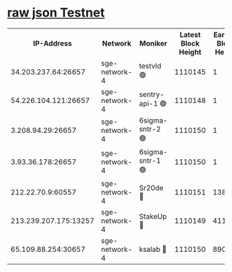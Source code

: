 
[raw json Testnet](https://rpc-check.sget.stavr.tech/sget/rpc-sget-result.json)
=


<table><tr><th>IP-Address</th><th>Network</th><th>Moniker</th><th>Latest Block Height</th><th>Earliest Block Height</th><th>Catching Up</th><th>Tx Index</th><th>Voting Power</th><th>Scan Time</th></tr><tr><td>34.203.237.64:26657</td><td>sge-network-4</td><td>testvld 🟢</td><td>1110145</td><td>1</td><td>False</td><td>on</td><td>0</td><td>2024-01-15T05:45:23.354837312UTC</td></tr><tr><td>54.226.104.121:26657</td><td>sge-network-4</td><td>sentry-api-1 🟢</td><td>1110148</td><td>1</td><td>False</td><td>on</td><td>0</td><td>2024-01-15T05:45:38.357868357UTC</td></tr><tr><td>3.208.94.29:26657</td><td>sge-network-4</td><td>6sigma-sntr-2 🟢</td><td>1110150</td><td>1</td><td>False</td><td>on</td><td>0</td><td>2024-01-15T05:45:47.852582229UTC</td></tr><tr><td>3.93.36.178:26657</td><td>sge-network-4</td><td>6sigma-sntr-1 🟢</td><td>1110150</td><td>1</td><td>False</td><td>on</td><td>0</td><td>2024-01-15T05:45:50.528536856UTC</td></tr><tr><td>212.22.70.9:60557</td><td>sge-network-4</td><td>Sr20de 🔴</td><td>1110151</td><td>138001</td><td>False</td><td>on</td><td>104</td><td>2024-01-15T05:45:55.393468593UTC</td></tr><tr><td>213.239.207.175:13257</td><td>sge-network-4</td><td>StakeUp 🔴</td><td>1110149</td><td>411001</td><td>False</td><td>off</td><td>100</td><td>2024-01-15T05:45:46.874638079UTC</td></tr><tr><td>65.109.88.254:30657</td><td>sge-network-4</td><td>ksalab 🔴</td><td>1110150</td><td>890001</td><td>False</td><td>off</td><td>938</td><td>2024-01-15T05:45:52.957897840UTC</td></tr></table>
